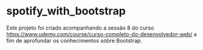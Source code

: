 # spotify_with_bootstrap

Este projeto foi criado acompanhando a sessão 8 do curso https://www.udemy.com/course/curso-completo-do-desenvolvedor-web/
a fim de aprofundar os conhecimentos sobre Bootstrap.
